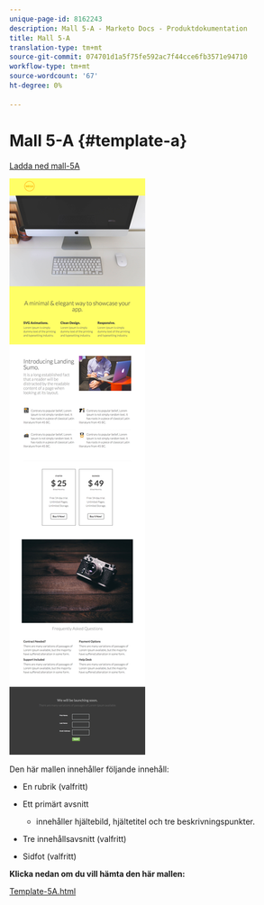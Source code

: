 ```yaml
---
unique-page-id: 8162243
description: Mall 5-A - Marketo Docs - Produktdokumentation
title: Mall 5-A
translation-type: tm+mt
source-git-commit: 074701d1a5f75fe592ac7f44cce6fb3571e94710
workflow-type: tm+mt
source-wordcount: '67'
ht-degree: 0%

---
```



# Mall 5-A {#template-a}

[Ladda ned mall-5A](https://docs.marketo.com/download/attachments/8162243/template-5a.html?version=1&amp;modificationdate=1437692717000&amp;api=v2)

![](assets/image2015-6-29-16-3a9-3a32.png)

Den här mallen innehåller följande innehåll:

* En rubrik (valfritt)
* Ett primärt avsnitt

   * innehåller hjältebild, hjältetitel och tre beskrivningspunkter.

* Tre innehållsavsnitt (valfritt)
* Sidfot (valfritt)

**Klicka nedan om du vill hämta den här mallen:**

[Template-5A.html](https://docs.marketo.com/download/attachments/8162243/template-5a.html?version=1&amp;modificationdate=1437692717000&amp;api=v2)
